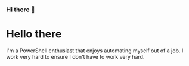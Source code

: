 ### Hi there 👋

<!--
**Techno-Critter/Techno-Critter** is a ✨ _special_ ✨ repository because its `README.md` (this file) appears on your GitHub profile.
-->
<h1>Hello there</h1>
<p>I'm a PowerShell enthusiast that enjoys automating myself out of a job. I work very hard to ensure I don't have to work very hard.
